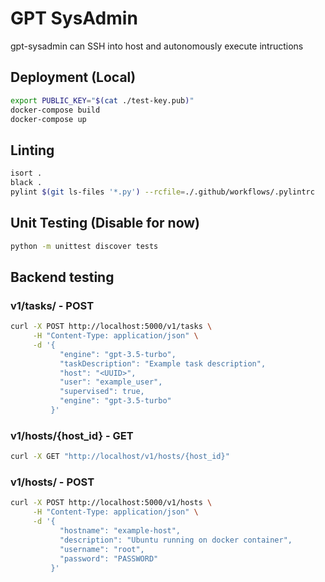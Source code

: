 # GPT SysAdmin

gpt-sysadmin can SSH into host and autonomously execute intructions

## Deployment (Local)

```bash
export PUBLIC_KEY="$(cat ./test-key.pub)"
docker-compose build
docker-compose up
```

## Linting

```bash
isort .
black .
pylint $(git ls-files '*.py') --rcfile=./.github/workflows/.pylintrc
```

## Unit Testing (Disable for now)

```bash
python -m unittest discover tests
```

## Backend testing

### v1/tasks/ - POST

```bash
curl -X POST http://localhost:5000/v1/tasks \
     -H "Content-Type: application/json" \
     -d '{
           "engine": "gpt-3.5-turbo",
           "taskDescription": "Example task description",
           "host": "<UUID>",
           "user": "example_user",
           "supervised": true,
           "engine": "gpt-3.5-turbo"
         }'
```

### v1/hosts/{host_id} - GET

```bash
curl -X GET "http://localhost/v1/hosts/{host_id}"
```

### v1/hosts/ - POST

```bash
curl -X POST http://localhost:5000/v1/hosts \
     -H "Content-Type: application/json" \
     -d '{
           "hostname": "example-host",
           "description": "Ubuntu running on docker container",
           "username": "root",
           "password": "PASSWORD"
         }'
```
